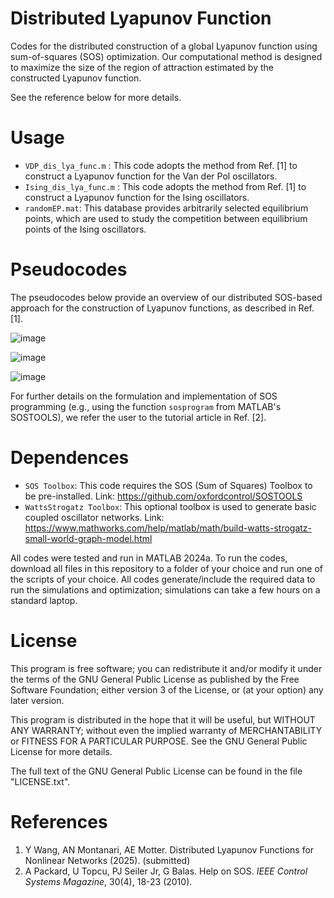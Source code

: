 # Distributed Lyapunov Function
Codes for the distributed construction of a global Lyapunov function using sum-of-squares (SOS) optimization. Our computational method is designed to maximize the size of the region of attraction estimated by the constructed Lyapunov function.

See the reference below for more details.

# Usage

- `VDP_dis_lya_func.m` : This code adopts the method from Ref. \[1] to construct a Lyapunov function for the Van der Pol oscillators.
- `Ising_dis_lya_func.m` : This code adopts the method from Ref. \[1] to construct a Lyapunov function for the Ising oscillators.
- `randomEP.mat`: This database provides arbitrarily selected equilibrium points, which are used to study the competition between equilibrium points of the Ising oscillators.
   
# Pseudocodes

The pseudocodes below provide an overview of our distributed SOS-based approach for the construction of Lyapunov functions, as described in Ref. [1].

![image](https://github.com/user-attachments/assets/4f0b8f9c-8654-47b6-917f-0f9db6f3d704)

![image](https://github.com/user-attachments/assets/4a0e8d92-05a7-4c00-ad44-07872d6b8c59)

![image](https://github.com/user-attachments/assets/a77ba12a-90ee-4c9c-94df-47b0a71f50b7)

For further details on the formulation and implementation of SOS programming (e.g., using the function `sosprogram` from MATLAB's SOSTOOLS), we refer the user to the tutorial article in Ref. [2].

# Dependences

- `SOS Toolbox`: This code requires the SOS (Sum of Squares) Toolbox to be pre-installed. Link: https://github.com/oxfordcontrol/SOSTOOLS
- `WattsStrogatz Toolbox`: This optional toolbox is used to generate basic coupled oscillator networks. Link: https://www.mathworks.com/help/matlab/math/build-watts-strogatz-small-world-graph-model.html

All codes were tested and run in MATLAB 2024a. To run the codes, download all files in this repository to a folder of your choice and run one of the scripts of your choice. All codes generate/include the required data to run the simulations and optimization; simulations can take a few hours on a standard laptop.

# License

This program is free software; you can redistribute it and/or modify it under the terms of the GNU General Public License as published by the Free Software Foundation; either version 3 of the License, or (at your option) any later version.

This program is distributed in the hope that it will be useful, but WITHOUT ANY WARRANTY; without even the implied warranty of MERCHANTABILITY or FITNESS FOR A PARTICULAR PURPOSE. See the GNU General Public License for more details.

The full text of the GNU General Public License can be found in the file "LICENSE.txt".

# References
1.  Y Wang, AN Montanari, AE Motter. Distributed Lyapunov Functions for Nonlinear Networks (2025). (submitted)
2.  A Packard, U Topcu, PJ Seiler Jr, G Balas. Help on SOS. *IEEE Control Systems Magazine*, 30(4), 18-23 (2010).


